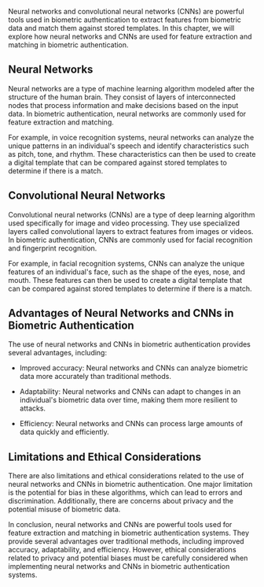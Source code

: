
Neural networks and convolutional neural networks (CNNs) are powerful tools used in biometric authentication to extract features from biometric data and match them against stored templates. In this chapter, we will explore how neural networks and CNNs are used for feature extraction and matching in biometric authentication.

Neural Networks
---------------

Neural networks are a type of machine learning algorithm modeled after the structure of the human brain. They consist of layers of interconnected nodes that process information and make decisions based on the input data. In biometric authentication, neural networks are commonly used for feature extraction and matching.

For example, in voice recognition systems, neural networks can analyze the unique patterns in an individual's speech and identify characteristics such as pitch, tone, and rhythm. These characteristics can then be used to create a digital template that can be compared against stored templates to determine if there is a match.

Convolutional Neural Networks
-----------------------------

Convolutional neural networks (CNNs) are a type of deep learning algorithm used specifically for image and video processing. They use specialized layers called convolutional layers to extract features from images or videos. In biometric authentication, CNNs are commonly used for facial recognition and fingerprint recognition.

For example, in facial recognition systems, CNNs can analyze the unique features of an individual's face, such as the shape of the eyes, nose, and mouth. These features can then be used to create a digital template that can be compared against stored templates to determine if there is a match.

Advantages of Neural Networks and CNNs in Biometric Authentication
------------------------------------------------------------------

The use of neural networks and CNNs in biometric authentication provides several advantages, including:

* Improved accuracy: Neural networks and CNNs can analyze biometric data more accurately than traditional methods.

* Adaptability: Neural networks and CNNs can adapt to changes in an individual's biometric data over time, making them more resilient to attacks.

* Efficiency: Neural networks and CNNs can process large amounts of data quickly and efficiently.

Limitations and Ethical Considerations
--------------------------------------

There are also limitations and ethical considerations related to the use of neural networks and CNNs in biometric authentication. One major limitation is the potential for bias in these algorithms, which can lead to errors and discrimination. Additionally, there are concerns about privacy and the potential misuse of biometric data.

In conclusion, neural networks and CNNs are powerful tools used for feature extraction and matching in biometric authentication systems. They provide several advantages over traditional methods, including improved accuracy, adaptability, and efficiency. However, ethical considerations related to privacy and potential biases must be carefully considered when implementing neural networks and CNNs in biometric authentication systems.
